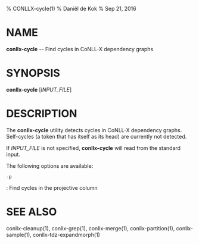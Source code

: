 % CONLLX-cycle(1)
% Daniël de Kok
% Sep 21, 2016

NAME
====

**conllx-cycle** -- Find cycles in CoNLL-X dependency graphs

SYNOPSIS
========

**conllx-cycle** [*INPUT_FILE*]

DESCRIPTION
===========

The **conllx-cycle** utility detects cycles in CoNLL-X dependency graphs.
Self-cycles (a token that has itself as its head) are currently not
detected.

If *INPUT_FILE* is not specified, **conllx-cycle** will read from the
standard input.

The following options are available:

`-p`

:    Find cycles in the projective column

SEE ALSO
========

conllx-cleanup(1),
conllx-grep(1),
conllx-merge(1),
conllx-partition(1),
conllx-sample(1),
conllx-tdz-expandmorph(1)
